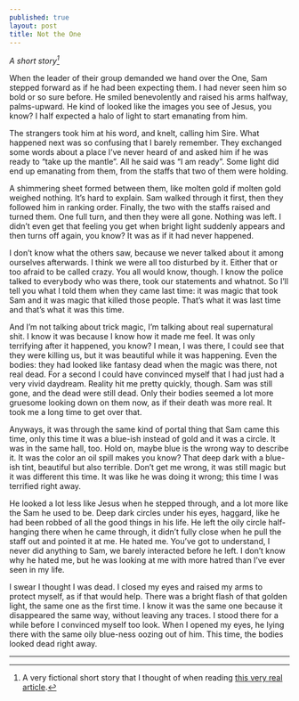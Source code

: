 ```yaml
---
published: true
layout: post
title: Not the One
---
```


*A short story[^1]*

When the leader of their group demanded we hand over the One, Sam stepped forward as if he had been expecting them.
I had never seen him so bold or so sure before.
He smiled benevolently and raised his arms halfway, palms-upward.
He kind of looked like the images you see of Jesus, you know?
I half expected a halo of light to start emanating from him.

The strangers took him at his word, and knelt, calling him Sire.
What happened next was so confusing that I barely remember.
They exchanged some words about a place I’ve never heard of and asked him if he was ready to “take up the mantle”.
All he said was “I am ready”.
Some light did end up emanating from them, from the staffs that two of them were holding.

A shimmering sheet formed between them, like molten gold if molten gold weighed nothing.
It’s hard to explain.
Sam walked through it first, then they followed him in ranking order.
Finally, the two with the staffs raised and turned them.
One full turn, and then they were all gone.
Nothing was left.
I didn’t even get that feeling you get when bright light suddenly appears and then turns off again, you know?
It was as if it had never happened.

I don’t know what the others saw, because we never talked about it among ourselves afterwards.
I think we were all too disturbed by it.
Either that or too afraid to be called crazy.
You all would know, though.
I know the police talked to everybody who was there, took our statements and whatnot.
So I’ll tell you what I told them when they came last time: it was magic that took Sam and it was magic that killed those people.
That’s what it was last time and that’s what it was this time.

And I’m not talking about trick magic, I’m talking about real supernatural shit.
I know it was because I know how it made me feel.
It was only terrifying after it happened, you know?
I mean, I was there, I could see that they were killing us, but it was beautiful while it was happening.
Even the bodies: they had looked like fantasy dead when the magic was there, not real dead.
For a second I could have convinced myself that I had just had a very vivid daydream.
Reality hit me pretty quickly, though.
Sam was still gone, and the dead were still dead.
Only their bodies seemed a lot more gruesome looking down on them now, as if their death was more real.
It took me a long time to get over that.

Anyways, it was through the same kind of portal thing that Sam came this time, only this time it was a blue-ish instead of gold and it was a circle.
It was in the same hall, too.
Hold on, maybe blue is the wrong way to describe it.
It was the color an oil spill makes you know?
That deep dark with a blue-ish tint, beautiful but also terrible.
Don’t get me wrong, it was still magic but it was different this time.
It was like he was doing it wrong; this time I was terrified right away.

He looked a lot less like Jesus when he stepped through, and a lot more like the Sam he used to be.
Deep dark circles under his eyes, haggard, like he had been robbed of all the good things in his life.
He left the oily circle half-hanging there when he came through, it didn’t fully close when he pull the staff out and pointed it at me.
He hated me.
You’ve got to understand, I never did anything to Sam, we barely interacted before he left.
I don’t know why he hated me,  but he was looking at me with more hatred than I’ve ever seen in my life.

I swear I thought I was dead.
I closed my eyes and raised my arms to protect myself, as if that would help.
There was a bright flash of that golden light, the same one as the first time.
I know it was the same one because it disappeared the same way, without leaving any traces.
I stood there for a while before I convinced myself too look.
When I opened my eyes, he lying there with the same oily blue-ness oozing out of him.
This time, the bodies looked dead right away.

---

[^1]: A very fictional short story that I thought of when reading [this very real article](https://www.newyorker.com/magazine/2015/10/19/thresholds-of-violence).
